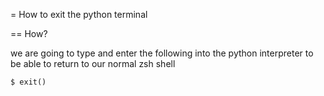 = How to exit the python terminal

== How?

we are going to type and enter the following into the python interpreter to be able to return to our normal zsh shell

```python
$ exit()
```